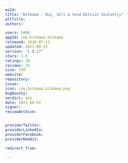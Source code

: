 ```yaml
---
wsId: 
title: "Bitmama - Buy, Sell & Send Bitcoin Instantly"
altTitle: 
authors:

users: 5000
appId: com.bitmama.bitmama
released: 2020-07-11
updated: 2021-09-15
version: "1.0.27"
stars: 3.6
ratings: 38
reviews: 25
size: 31M
website: 
repository: 
issue: 
icon: com.bitmama.bitmama.png
bugbounty: 
verdict: wip
date: 2021-08-01
signer: 
reviewArchive:


providerTwitter: 
providerLinkedIn: 
providerFacebook: 
providerReddit: 

redirect_from:

---
```



